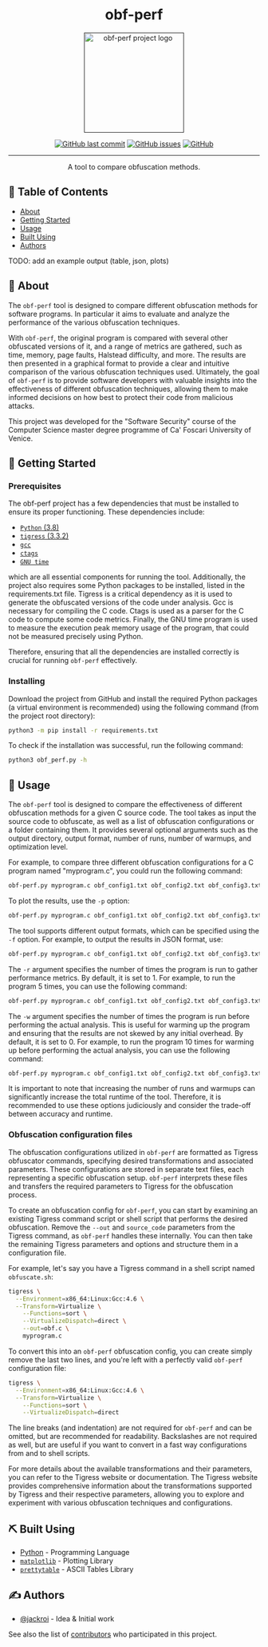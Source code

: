 <h1 align="center">obf-perf</h1>

<p align="center">
  <a href="" rel="noopener">
  <img height=200px src="https://i.imgur.com/td9cg4V.png" alt="obf-perf project logo"></a>
</p>

<div align="center">

  [![GitHub last commit](https://img.shields.io/github/last-commit/jackroi/obf-perf?style=for-the-badge)](https://github.com/jackroi/obf-perf/commits/master)
  [![GitHub issues](https://img.shields.io/github/issues/jackroi/obf-perf?style=for-the-badge)](https://github.com/jackroi/obf-perf/issues)
  [![GitHub](https://img.shields.io/github/license/jackroi/obf-perf?style=for-the-badge)](/LICENSE)

</div>

---

<p align="center">A tool to compare obfuscation methods.</p>

## 📝 Table of Contents
- [About](#about)
- [Getting Started](#getting_started)
- [Usage](#usage)
- [Built Using](#built_using)
- [Authors](#authors)

TODO: add an example output (table, json, plots)

## 🧐 About <a name = "about"></a>

The `obf-perf` tool is designed to compare different obfuscation
methods for software programs. In particular it aims to evaluate
and analyze the performance of the various obfuscation techniques.

With `obf-perf`, the original program is compared with several other
obfuscated versions of it, and a range of metrics are gathered, such as
time, memory, page faults, Halstead difficulty, and more. The results are
then presented in a graphical format to provide a clear and intuitive
comparison of the various obfuscation techniques used. Ultimately,
the goal of `obf-perf` is to provide software developers with valuable
insights into the effectiveness of different obfuscation techniques,
allowing them to make informed decisions on how best to protect their
code from malicious attacks.

This project was developed for the "Software Security" course of the
Computer Science master degree programme of Ca' Foscari University of Venice.

## 🏁 Getting Started <a name = "getting_started"></a>

### Prerequisites
The obf-perf project has a few dependencies that must be installed to
ensure its proper functioning. These dependencies include:
- [`Python` (3.8)](https://www.python.org/)
- [`tigress` (3.3.2)](https://tigress.wtf/)
- [`gcc`](https://gcc.gnu.org/)
- [`ctags`](https://github.com/universal-ctags/ctags)
- [`GNU time`](https://www.gnu.org/software/time/)

which are all essential components for running the tool.
Additionally, the project also requires some Python packages to be
installed, listed in the requirements.txt file.
Tigress is a critical dependency as it is used to generate the
obfuscated versions of the code under analysis.
Gcc is necessary for compiling the C code.
Ctags is used as a parser for the C code to compute some code metrics.
Finally, the GNU time program is used to measure the execution
peak memory usage of the program, that could not be measured
precisely using Python.

Therefore, ensuring that all the dependencies are installed correctly
is crucial for running `obf-perf` effectively.

### Installing
Download the project from GitHub and install the required Python packages
(a virtual environment is recommended)
using the following command (from the project root directory):

```bash
python3 -m pip install -r requirements.txt
```

To check if the installation was successful, run the following command:

```bash
python3 obf_perf.py -h
```


## 🎈 Usage <a name="usage"></a>
The `obf-perf` tool is designed to compare the effectiveness of different
obfuscation methods for a given C source code.
The tool takes as input the source code to obfuscate, as well as
a list of obfuscation configurations or a folder containing them.
It provides several optional arguments such as the output directory,
output format, number of runs, number of warmups, and optimization level.

For example, to compare three different obfuscation configurations
for a C program named "myprogram.c", you could run the following command:

```bash
obf-perf.py myprogram.c obf_config1.txt obf_config2.txt obf_config3.txt
```

To plot the results, use the `-p` option:

```bash
obf-perf.py myprogram.c obf_config1.txt obf_config2.txt obf_config3.txt -p
```

The tool supports different output formats, which can be specified using
the `-f` option. For example, to output the results in JSON format, use:

```bash
obf-perf.py myprogram.c obf_config1.txt obf_config2.txt obf_config3.txt -f json
```

The `-r` argument specifies the number of times the program is run to
gather performance metrics. By default, it is set to 1. For example,
to run the program 5 times, you can use the following command:

```bash
obf-perf.py myprogram.c obf_config1.txt obf_config2.txt obf_config3.txt -r 5
```

The `-w` argument specifies the number of times the program is run
before performing the actual analysis. This is useful for warming up
the program and ensuring that the results are not skewed by any initial
overhead. By default, it is set to 0. For example, to run the program
10 times for warming up before performing the actual analysis, you can
use the following command:

```bash
obf-perf.py myprogram.c obf_config1.txt obf_config2.txt obf_config3.txt -w 10
```

It is important to note that increasing the number of runs and warmups
can significantly increase the total runtime of the tool. Therefore,
it is recommended to use these options judiciously and consider the
trade-off between accuracy and runtime.

### Obfuscation configuration files
The obfuscation configurations utilized in `obf-perf` are formatted as
Tigress obfuscator commands, specifying desired transformations and
associated parameters. These configurations are stored in separate
text files, each representing a specific obfuscation setup. `obf-perf`
interprets these files and transfers the required parameters to Tigress
for the obfuscation process.

To create an obfuscation config for `obf-perf`, you can start by examining
an existing Tigress command script or shell script that performs the
desired obfuscation. Remove the `--out` and `source_code` parameters
from the Tigress command, as `obf-perf` handles these internally. You
can then take the remaining Tigress parameters and options and structure
them in a configuration file.

For example, let's say you have a Tigress command in a shell script named
`obfuscate.sh`:

```bash
tigress \
  --Environment=x86_64:Linux:Gcc:4.6 \
  --Transform=Virtualize \
    --Functions=sort \
    --VirtualizeDispatch=direct \
    --out=obf.c \
    myprogram.c
```

To convert this into an `obf-perf` obfuscation config, you can create
simply remove the last two lines, and you're left with a perfectly valid
`obf-perf` configuration file:

```bash
tigress \
  --Environment=x86_64:Linux:Gcc:4.6 \
  --Transform=Virtualize \
    --Functions=sort \
    --VirtualizeDispatch=direct
```

The line breaks (and indentation) are not required for `obf-perf` and
can be omitted, but are recommended for readability.
Backslashes are not required as well, but are useful if you
want to convert in a fast way configurations from and to shell scripts.

For more details about the available transformations and their parameters,
you can refer to the Tigress website or documentation. The Tigress website
provides comprehensive information about the transformations supported
by Tigress and their respective parameters, allowing you to explore and
experiment with various obfuscation techniques and configurations.


## ⛏️ Built Using <a name = "built_using"></a>
- [Python](https://www.python.org/) - Programming Language
- [`matplotlib`](https://matplotlib.org/) - Plotting Library
- [`prettytable`](https://github.com/jazzband/prettytable) - ASCII Tables Library

## ✍️ Authors <a name = "authors"></a>
- [@jackroi](https://github.com/jackroi) - Idea & Initial work

See also the list of
[contributors](https://github.com/jackroi/obf-perf/contributors) who
participated in this project.

